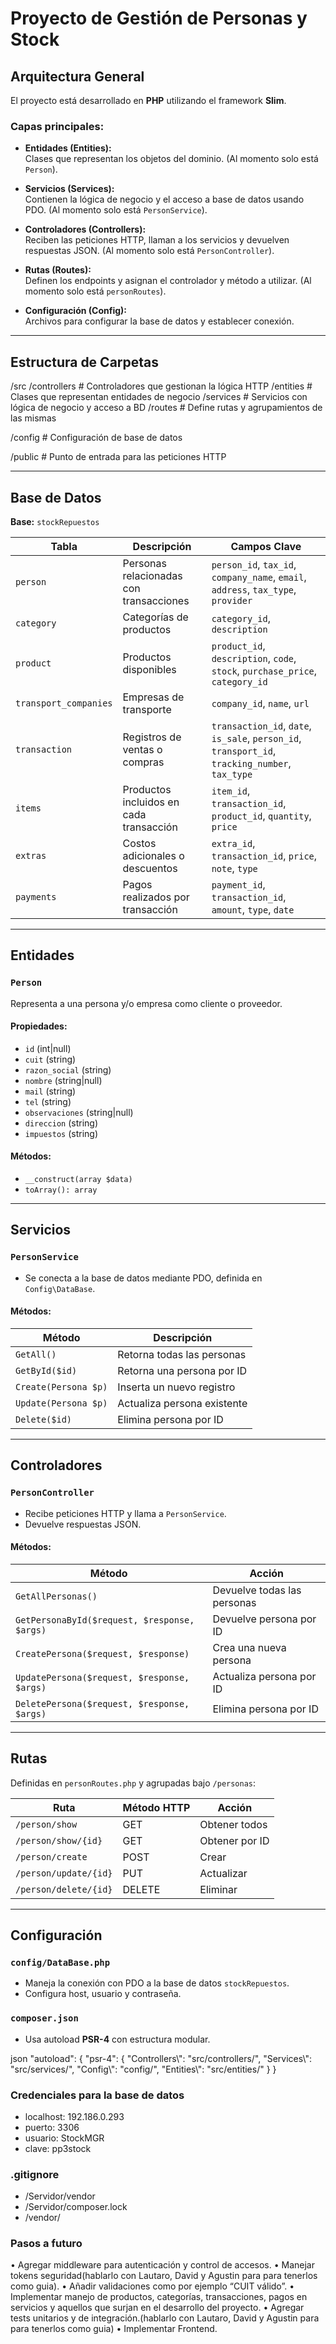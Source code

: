 
# Proyecto de Gestión de Personas y Stock

##  Arquitectura General

El proyecto está desarrollado en **PHP** utilizando el framework **Slim**.

### Capas principales:

- **Entidades (Entities):**  
  Clases que representan los objetos del dominio. (Al momento solo está `Person`).

- **Servicios (Services):**  
  Contienen la lógica de negocio y el acceso a base de datos usando PDO. (Al momento solo está `PersonService`).

- **Controladores (Controllers):**  
  Reciben las peticiones HTTP, llaman a los servicios y devuelven respuestas JSON. (Al momento solo está `PersonController`).

- **Rutas (Routes):**  
  Definen los endpoints y asignan el controlador y método a utilizar. (Al momento solo está `personRoutes`).

- **Configuración (Config):**  
  Archivos para configurar la base de datos y establecer conexión.

---

## Estructura de Carpetas

/src
   /controllers  # Controladores que gestionan la lógica HTTP
   /entities     # Clases que representan entidades de negocio
   /services     # Servicios con lógica de negocio y acceso a BD
   /routes       # Define rutas y agrupamientos de las mismas

/config # Configuración de base de datos

/public # Punto de entrada para las peticiones HTTP


---

##  Base de Datos

**Base:** `stockRepuestos`

| Tabla               | Descripción                                                | Campos Clave |
|---------------------|------------------------------------------------------------|--------------|
| `person`            | Personas relacionadas con transacciones                   | `person_id`, `tax_id`, `company_name`, `email`, `address`, `tax_type`, `provider` |
| `category`          | Categorías de productos                                   | `category_id`, `description` |
| `product`           | Productos disponibles                                     | `product_id`, `description`, `code`, `stock`, `purchase_price`, `category_id` |
| `transport_companies` | Empresas de transporte                                   | `company_id`, `name`, `url` |
| `transaction`       | Registros de ventas o compras                             | `transaction_id`, `date`, `is_sale`, `person_id`, `transport_id`, `tracking_number`, `tax_type` |
| `items`             | Productos incluidos en cada transacción                   | `item_id`, `transaction_id`, `product_id`, `quantity`, `price` |
| `extras`            | Costos adicionales o descuentos                           | `extra_id`, `transaction_id`, `price`, `note`, `type` |
| `payments`          | Pagos realizados por transacción                          | `payment_id`, `transaction_id`, `amount`, `type`, `date` |

---

##  Entidades

### `Person`

Representa a una persona y/o empresa como cliente o proveedor.

#### Propiedades:

- `id` (int|null)
- `cuit` (string)
- `razon_social` (string)
- `nombre` (string|null)
- `mail` (string)
- `tel` (string)
- `observaciones` (string|null)
- `direccion` (string)
- `impuestos` (string)

#### Métodos:

- `__construct(array $data)`
- `toArray(): array`

---

##  Servicios

### `PersonService`

- Se conecta a la base de datos mediante PDO, definida en `Config\DataBase`.

#### Métodos:

| Método              | Descripción |
|---------------------|-------------|
| `GetAll()`          | Retorna todas las personas |
| `GetById($id)`      | Retorna una persona por ID |
| `Create(Persona $p)`| Inserta un nuevo registro |
| `Update(Persona $p)`| Actualiza persona existente |
| `Delete($id)`       | Elimina persona por ID |

---

##  Controladores

### `PersonController`

- Recibe peticiones HTTP y llama a `PersonService`.
- Devuelve respuestas JSON.

#### Métodos:

| Método                          | Acción                      |
|---------------------------------|-----------------------------|
| `GetAllPersonas()`              | Devuelve todas las personas |
| `GetPersonaById($request, $response, $args)` | Devuelve persona por ID |
| `CreatePersona($request, $response)` | Crea una nueva persona |
| `UpdatePersona($request, $response, $args)` | Actualiza persona por ID |
| `DeletePersona($request, $response, $args)` | Elimina persona por ID |

---

##  Rutas

Definidas en `personRoutes.php` y agrupadas bajo `/personas`:

| Ruta                        | Método HTTP | Acción             |
|-----------------------------|-------------|--------------------|
| `/person/show`              | GET         | Obtener todos      |
| `/person/show/{id}`         | GET         | Obtener por ID     |
| `/person/create`            | POST        | Crear              |
| `/person/update/{id}`       | PUT         | Actualizar         |
| `/person/delete/{id}`       | DELETE      | Eliminar           |

---

##  Configuración

### `config/DataBase.php`

- Maneja la conexión con PDO a la base de datos `stockRepuestos`.
- Configura host, usuario y contraseña.

### `composer.json`

- Usa autoload **PSR-4** con estructura modular.

json
"autoload": {
  "psr-4": {
    "Controllers\\": "src/controllers/",
    "Services\\": "src/services/",
    "Config\\": "config/",
    "Entities\\": "src/entities/"
  }
}



### Credenciales para la base de datos
- localhost: 192.186.0.293
- puerto: 3306
- usuario: StockMGR
- clave: pp3stock

### .gitignore

- /Servidor/vendor
- /Servidor/composer.lock
- /vendor/

### Pasos a futuro
•	Agregar middleware para autenticación y control de accesos.
•	Manejar tokens seguridad(hablarlo con Lautaro, David y Agustin para para tenerlos como guia).
•	Añadir validaciones como por ejemplo “CUIT válido”.
•	Implementar manejo de productos, categorías, transacciones, pagos en servicios y aquellos que surjan en el desarrollo del proyecto.
•	Agregar tests unitarios y de integración.(hablarlo con Lautaro, David y Agustin para para tenerlos como guia)
•	Implementar Frontend.



